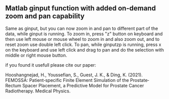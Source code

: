 ## Matlab ginput function with added on-demand zoom and pan capability

Same as ginput, but you can now zoom in and pan to different part of the data, while ginput is running. To zoom in, press "z" button on keyboard and then use left mouse or mouse wheel to zoom in and also zoom out, and to reset zoom use double left click. To pan, while ginputzp is running, press x on the keyboard and use left click and drag to pan and do the selection with middle or right mouse button.


if you found it usefull please cite our paper:

Hooshangnejad, H., Youssefian, S., Guest, J. K., & Ding, K. (2021). FEMOSSA: Patient‐specific Finite Element Simulation of the Prostate‐Rectum Spacer Placement, a Predictive Model for Prostate Cancer Radiotherapy. Medical Physics.
